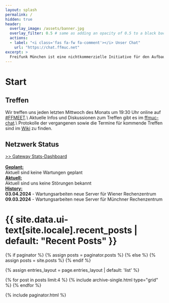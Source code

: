 ```yaml
---
layout: splash
permalink: /
hidden: true
header:
  overlay_image: /assets/banner.jpg
  overlay_filter: 0.5 # same as adding an opacity of 0.5 to a black background
  actions:
  - label: "<i class='fas fa-fw fa-comment'></i> Unser Chat"
    url: "https://chat.ffmuc.net"
excerpt: >
  Freifunk München ist eine nichtkommerzielle Initiative für den Aufbau freier (Funk-)Netze sowie Kommunikationskanäle.
---
```


# Start
## Treffen

<!-- Wir treffen uns meistens am letzten Mittwoch des Monats im [muCCC](https://muc.ccc.de) ([Schleißheimer Str. 39](https://osm.org/go/0JAf0IVLh?node=2012031859)).  -->
Wir treffen uns jeden letzten Mittwoch des Monats um 19:30 Uhr online auf [#FFMEET](https://meet.ffmuc.net/ffmuctreffen).\\
Aktuelle Infos und Diskussionen zum Treffen gibt es im [ffmuc-chat](https://chat.ffmuc.net/freifunk/channels/00-freifunk-treffen).\\
Protokolle der vergangenen sowie die Termine für kommende Treffen sind im [Wiki](https://ffmuc.net/wiki/doku.php?id=treffen:start) zu finden.


## Netzwerk Status
<a target='_blank' href="https://stats.ffmuc.net/d/kUoZ2DRWz/network-overview">>> Gateway Stats-Dashboard</a>
<br>
<br><u><b>Geplant:</b></u>
<br>Aktuell sind keine Wartungen geplant
<br><u><b>Aktuell:</b></u>
<br>Aktuell sind uns keine Störungen bekannt
<br><u><b>History:</b></u>
<br><b>03.04.2024</b> - Wartungsarbeiten neue Server für Wiener Rechenzentrum
<br><b>09.03.2024</b> - Wartungsarbeiten neue Server für Münchner Rechenzentrum
<br>

<h1 class="archive__subtitle">{{ site.data.ui-text[site.locale].recent_posts | default: "Recent Posts" }}</h1>

{% if paginator %}
  {% assign posts = paginator.posts %}
{% else %}
  {% assign posts = site.posts %}
{% endif %}

{% assign entries_layout = page.entries_layout | default: 'list' %}
<div class="entries-{{ entries_layout }}">
  {% for post in posts limit:4 %}
    {% include archive-single.html type="grid" %}
  {% endfor %}
</div>

{% include paginator.html %}